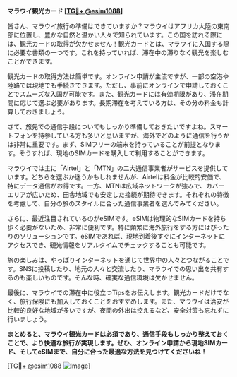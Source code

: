 **マラウイ観光カード [[TG💪+ @esim1088](https://t.me/s/esim1088)]**

皆さん、マラウイ旅行の準備はできていますか？マラウイはアフリカ大陸の東南部に位置し、豊かな自然と温かい人々で知られています。この国を訪れる際には、観光カードの取得が欠かせません！観光カードとは、マラウイに入国する際に必要な書類の一つです。これを持っていれば、滞在中の滞りなく観光を楽しむことができます。

観光カードの取得方法は簡単です。オンライン申請が主流ですが、一部の空港や陸路では現地でも手続きできます。ただし、事前にオンラインで申請しておくことでスムーズな入国が可能です。また、観光カードには有効期限があり、滞在期間に応じて選ぶ必要があります。長期滞在を考えている方は、その分の料金も計算しておきましょう。

さて、旅先での通信手段についてもしっかり準備しておきたいですよね。スマートフォンを持参している方も多いと思いますが、海外でどのように通信を行うかは非常に重要です。まず、SIMフリーの端末を持っていることが前提となります。そうすれば、現地のSIMカードを購入して利用することができます。

マラウイでは主に「Airtel」と「MTN」の二大通信事業者がサービスを提供しています。どちらを選ぶか迷うかもしれませんが、Airtelは料金が比較的安価で、特にデータ通信がお得です。一方、MTNは広域ネットワークが強みで、カバーエリアが広いため、田舎地域でも安定した接続が期待できます。それぞれの特徴を考慮して、自分の旅のスタイルに合った通信事業者を選んでみてください。

さらに、最近注目されているのがeSIMです。eSIMは物理的なSIMカードを持ち歩く必要がないため、非常に便利です。特に頻繁に海外旅行をする方にはぴったりのソリューションです。eSIMであれば、現地到着後すぐにインターネットにアクセスでき、観光情報をリアルタイムでチェックすることも可能です。

旅の楽しみは、やっぱりインターネットを通じて世界中の人々とつながることです。SNSに投稿したり、地元の人々と交流したり、マラウイでの思い出を共有するのも楽しいものです。そんな時、確実な通信環境は欠かせません。

最後に、マラウイでの滞在中に役立つTipsをお伝えします。観光カードだけでなく、旅行保険にも加入しておくことをおすすめします。また、マラウイは治安が比較的良好な地域が多いですが、夜間の外出は控えるなど、安全対策も忘れずに行いましょう。

**まとめると、マラウイ観光カードは必須であり、通信手段もしっかり整えておくことで、より快適な旅行が実現します。ぜひ、オンライン申請から現地SIMカード、そしてeSIMまで、自分に合った最適な方法を見つけてくださいね！**

[[TG💪+ @esim1088](https://t.me/s/esim1088) ![Image](https://i.postimg.cc/Y0z9fWf4/image.png)]